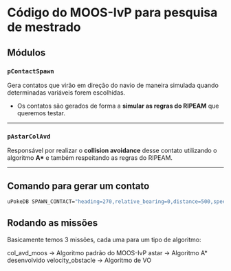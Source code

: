 # Código do MOOS-IvP para pesquisa de mestrado

## Módulos

### `pContactSpawn`  
Gera contatos que virão em direção do navio de maneira simulada quando determinadas variáveis forem escolhidas.  

- Os contatos são gerados de forma a **simular as regras do RIPEAM** que queremos testar.

---

### `pAstarColAvd`  
Responsável por realizar o **collision avoidance** desse contato utilizando o algoritmo **A\*** e também respeitando as regras do RIPEAM.  

---

## Comando para gerar um contato

```bash
uPokeDB SPAWN_CONTACT="heading=270,relative_bearing=0,distance=500,speed=5"
```

## Rodando as missões

Basicamente temos 3 missões, cada uma para um tipo de algoritmo:

col_avd_moos -> Algoritmo padrão do MOOS-IvP
astar -> Algoritmo A* desenvolvido
velocity_obstacle -> Algoritmo de VO 
